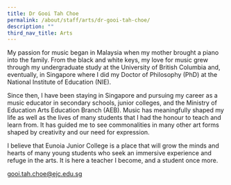 ```yaml
---
title: Dr Gooi Tah Choe
permalink: /about/staff/arts/dr-gooi-tah-choe/
description: ""
third_nav_title: Arts
---
```






My passion for music began in Malaysia when my mother brought a piano into the family. From the black and white keys, my love for music grew through my undergraduate study at the University of British Columbia and, eventually, in Singapore where I did my Doctor of Philosophy (PhD) at the National Institute of Education (NIE).

Since then, I have been staying in Singapore and pursuing my career as a music educator in secondary schools, junior colleges, and the Ministry of Education Arts Education Branch (AEB). Music has meaningfully shaped my life as well as the lives of many students that I had the honour to teach and learn from. It has guided me to see commonalities in many other art forms shaped by creativity and our need for expression.

I believe that Eunoia Junior College is a place that will grow the minds and hearts of many young students who seek an immersive experience and refuge in the arts. It is here a teacher I become, and a student once more.

[gooi.tah.choe@ejc.edu.sg](mailto:gooi.tah.choe@ejc.edu.sg)